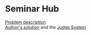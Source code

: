 # Seminar Hub
[Problem description](https://view.officeapps.live.com/op/view.aspx?src=https%3A%2F%2Fsoftuni%2Ebg%3A443%2Fdownloads%2Fsvn%2Fcsharp%2Dweb%2Ftrunk%2FJan%2D2024%2FASP%2ENET%2DFundamentals%2FFinal%2DExam%2FSeminarHub%5FProblem%2DDescription%2Edocx%3FaccessKey%3D56005600570064005500490076004B0044004A006600570068004E00610077006A0079006D006D003800590066003500640030004B00640053005000440059002F0075006100580072005700790071004F00670050006F00430071002B002B007600300053006600730053007800560031004300590031005900300033003000&wdEmbedFS=1)
<br>
[Author's solution](https://judge.softuni.org/Contests/Practice/DownloadResource/52157) and the [Judge System](https://judge.softuni.org/Contests/Practice/Index/4559#0)
